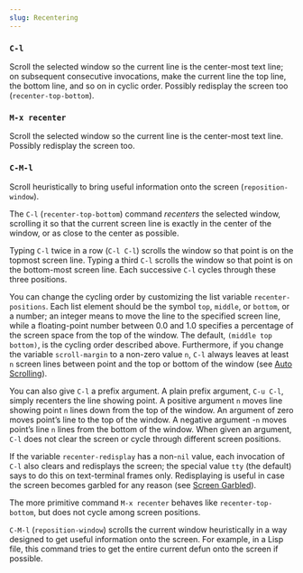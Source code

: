 ```yaml
---
slug: Recentering
---
```


### `C-l`

Scroll the selected window so the current line is the center-most text line; on subsequent consecutive invocations, make the current line the top line, the bottom line, and so on in cyclic order. Possibly redisplay the screen too (`recenter-top-bottom`).

### `M-x recenter`

Scroll the selected window so the current line is the center-most text line. Possibly redisplay the screen too.

### `C-M-l`

Scroll heuristically to bring useful information onto the screen (`reposition-window`).

The `C-l` (`recenter-top-bottom`) command *recenters* the selected window, scrolling it so that the current screen line is exactly in the center of the window, or as close to the center as possible.

Typing `C-l` twice in a row (`C-l C-l`) scrolls the window so that point is on the topmost screen line. Typing a third `C-l` scrolls the window so that point is on the bottom-most screen line. Each successive `C-l` cycles through these three positions.

You can change the cycling order by customizing the list variable `recenter-positions`. Each list element should be the symbol `top`, `middle`, or `bottom`, or a number; an integer means to move the line to the specified screen line, while a floating-point number between 0.0 and 1.0 specifies a percentage of the screen space from the top of the window. The default, `(middle top bottom)`, is the cycling order described above. Furthermore, if you change the variable `scroll-margin` to a non-zero value `n`, `C-l` always leaves at least `n` screen lines between point and the top or bottom of the window (see [Auto Scrolling](Auto-Scrolling)).

You can also give `C-l` a prefix argument. A plain prefix argument, `C-u C-l`, simply recenters the line showing point. A positive argument `n` moves line showing point `n` lines down from the top of the window. An argument of zero moves point’s line to the top of the window. A negative argument -`n` moves point’s line `n` lines from the bottom of the window. When given an argument, `C-l` does not clear the screen or cycle through different screen positions.

If the variable `recenter-redisplay` has a non-`nil` value, each invocation of `C-l` also clears and redisplays the screen; the special value `tty` (the default) says to do this on text-terminal frames only. Redisplaying is useful in case the screen becomes garbled for any reason (see [Screen Garbled](Screen-Garbled)).

The more primitive command `M-x recenter` behaves like `recenter-top-bottom`, but does not cycle among screen positions.

`C-M-l` (`reposition-window`) scrolls the current window heuristically in a way designed to get useful information onto the screen. For example, in a Lisp file, this command tries to get the entire current defun onto the screen if possible.
